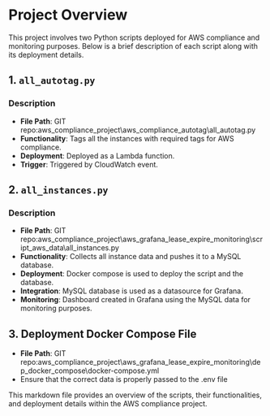 # Project Overview

This project involves two Python scripts deployed for AWS compliance and monitoring purposes. Below is a brief description of each script along with its deployment details.

## 1. `all_autotag.py`

### Description
- **File Path**: GIT repo:aws_compliance_project\aws_compliance_autotag\all_autotag.py
- **Functionality**: Tags all the instances with required tags for AWS compliance.
- **Deployment**: Deployed as a Lambda function.
- **Trigger**: Triggered by CloudWatch event.

## 2. `all_instances.py`

### Description
- **File Path**: GIT repo:aws_compliance_project\aws_grafana_lease_expire_monitoring\script_aws_data\all_instances.py
- **Functionality**: Collects all instance data and pushes it to a MySQL database.
- **Deployment**: Docker compose is used to deploy the script and the database.
- **Integration**: MySQL database is used as a datasource for Grafana.
- **Monitoring**: Dashboard created in Grafana using the MySQL data for monitoring purposes.

## 3. Deployment Docker Compose File

- **File Path**: GIT repo:aws_compliance_project\aws_grafana_lease_expire_monitoring\dep_docker_compose\docker-compose.yml
- Ensure that the correct data is properly passed to the .env file

This markdown file provides an overview of the scripts, their functionalities, and deployment details within the AWS compliance project.
